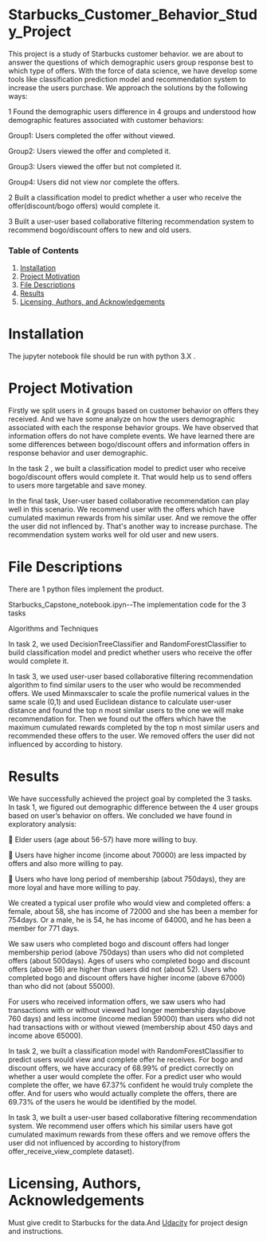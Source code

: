 # Starbucks_Customer_Behavior_Study_Project

This project is a study of Starbucks customer behavior. we are about to answer the questions of which demographic users group response best to which type of offers. With the force of data science, we have develop some tools like classification prediction model and recommendation system to increase the users purchase. We approach the solutions by the following ways:

1 Found the demographic users difference in 4 groups and understood how demographic features associated with customer behaviors:

  Group1: Users completed the offer without viewed.

  Group2: Users viewed the offer and completed it.

  Group3: Users viewed the offer but not completed it.

  Group4: Users did not view nor complete the offers.

2 Built a classification model to predict whether a user who receive the offer(discount/bogo offers) would complete it.

3 Built a user-user based collaborative filtering recommendation system to recommend bogo/discount offers to new and old users.

### Table of Contents

1. [Installation](#installation)
2. [Project Motivation](#motivation)
3. [File Descriptions](#files)
4. [Results](#results)
5. [Licensing, Authors, and Acknowledgements](#licensing)


# Installation<a name="installation"></a>
The jupyter notebook file should be run with python 3.X . 

# Project Motivation<a name="motivation"></a>
Firstly we split users in 4 groups based on customer behavior on offers they received. And we have some analyze on how the users demographic associated with each the response behavior groups. We have observed that information offers do not have complete events. We have learned there are some differences between bogo/discount offers and information offers in response behavior and user demographic.

In the task 2 , we built a classification model to predict user who receive bogo/discount offers would complete it. That would help us to send offers to users more targetable and save money.

In the final task, User-user based collaborative recommendation can play well in this scenario. We recommend user with the offers which have cumulated maximun rewards from his similar user. And we remove the offer the user did not inflenced by. That's another way to increase purchase. The recommendation system works well for old user and new users. 

# File Descriptions<a name="files"></a>
There are 1 python files implement the product.

Starbucks_Capstone_notebook.ipyn--The implementation code for the 3 tasks

Algorithms and Techniques

In task 2, we used DecisionTreeClassifier and RandomForestClassifier to build classification model and predict whether users who receive the offer would complete it.

In task 3, we used user-user based collaborative filtering recommendation algorithm to find similar users to the user who would be recommended offers. We used Minmaxscaler to scale the profile numerical values in the same scale (0,1) and used Euclidean distance to calculate user-user distance and found the top n most similar users to the one we will make recommendation for. Then we found out the offers which have the maximum cumulated rewards completed by the top n most similar users and recommended these offers to the user. We removed offers the user did not influenced by according to history.

# Results<a name="results"></a>
We have successfully achieved the project goal by completed the 3 tasks. 
In task 1, we figured out demographic difference between the 4 user groups based on user’s behavior on offers. We concluded we have found in exploratory analysis:

	Elder users (age about 56-57) have more willing to buy.

	Users have higher income (income about 70000) are less impacted by offers and also more willing to pay.

	Users who have long period of membership (about 750days), they are more loyal and have more willing to pay.

We created a typical user profile who would view and completed offers: a female, about 58, she has income of 72000 and she has been a member for 754days. Or a male, he is 54, he has income of 64000, and he has been a member for 771 days.

We saw users who completed bogo and discount offers had longer membership period (above 750days) than users who did not completed offers (about 500days). Ages of users who completed bogo and discount offers (above 56) are higher than users did not (about 52). Users who completed bogo and discount offers have higher income (above 67000) than who did not (about 55000). 

For users who received information offers, we saw users who had transactions with or without viewed had longer membership days(above 760 days) and less income (income median 59000) than users who did not had transactions with or without viewed (membership about 450 days and income above 65000).

In task 2, we built a classification model with RandomForestClassifier to predict users would view and complete offer he receives. For bogo and discount offers, we have accuracy of 68.99% of predict correctly on whether a user would complete the offer. For a predict user who would complete the offer, we have 67.37% confident he would truly complete the offer. And for users who would actually complete the offers, there are 69.73% of the users he would be identified by the model.

In task 3, we built a user-user based collaborative filtering recommendation system. We recommend user offers which his similar users have got cumulated maximum rewards from these offers and we remove offers the user did not influenced by according to history(from offer_receive_view_complete dataset).


# Licensing, Authors, Acknowledgements<a name="licensing"></a>
Must give credit to Starbucks for the data.And [Udacity](http://www.udacity.com) for project design and instructions.
